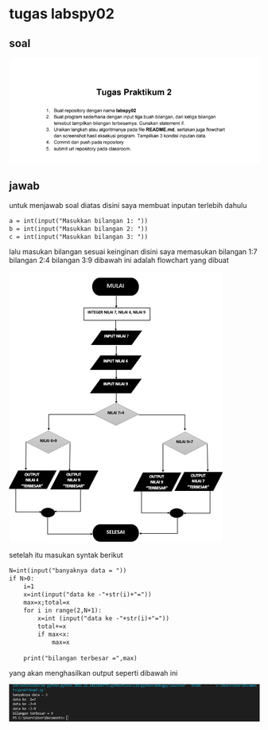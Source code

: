 # tugas labspy02
## soal 

![img](gambar/soal.png)

## jawab
untuk menjawab soal diatas disini saya membuat inputan terlebih dahulu

    a = int(input("Masukkan bilangan 1: "))
    b = int(input("Masukkan bilangan 2: "))
    c = int(input("Masukkan bilangan 3: "))

lalu masukan bilangan sesuai keinginan 
disini saya memasukan bilangan 1:7 bilangan 2:4 bilangan 3:9
dibawah ini adalah flowchart yang dibuat

![img](gambar/flowchart.png)

setelah itu masukan syntak berikut 

    N=int(input("banyaknya data = "))
    if N>0:
        i=1
        x=int(input("data ke -"+str(i)+"="))
        max=x;total=x
        for i in range(2,N+1):
            x=int (input("data ke -"+str(i)+"="))
            total+=x
            if max<x:
                max=x

        print("bilangan terbesar =",max)

yang akan menghasilkan output seperti dibawah ini 

![img](gambar/output.png)

